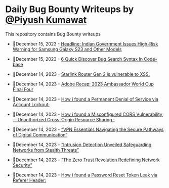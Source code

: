 # Daily Bug Bounty Writeups by [@Piyush Kumawat](https://twitter.com/piyush_supiy) 
This repository contains Bug Bounty writeups

<!-- BLOG-POST-LIST:START -->
 - 💯December 15, 2023 - [Headline: Indian Government Issues High-Risk Warning for Samsung Galaxy S23 and Other Models](https://riglabscollective.medium.com/headline-indian-government-issues-high-risk-warning-for-samsung-galaxy-s23-and-other-models-2c153d5bcc62?source=rss------bug_bounty-5) 

 - 💯December 15, 2023 - [6 Quick Discover Bug Search Syntax In Code-base](https://medium.com/@kerstan/6-quick-discover-bug-search-syntax-in-code-base-eb3d6fb6e929?source=rss------bug_bounty-5) 

 - 💯December 14, 2023 - [Starlink Router Gen 2 is vulnerable to XSS.](https://medium.com/@hackintoanetwork/starlink-router-gen-2-is-vulnerable-to-xss-48cfcadd0b13?source=rss------bug_bounty-5) 

 - 💯December 14, 2023 - [Adobe Recap: 2023 Ambassador World Cup Final Four](https://blog.developer.adobe.com/adobe-recap-2023-ambassador-world-cup-final-four-df701e1a1b12?source=rss------bug_bounty-5) 

 - 💯December 14, 2023 - [How i found a Permanent Denial of Service via Account Lockout:](https://medium.com/@kataeriidubstep/how-i-found-a-permanent-denial-of-service-via-account-lockout-ac1bc33c3c0a?source=rss------bug_bounty-5) 

 - 💯December 14, 2023 - [How i found a Misconfigured CORS Vulnerability — Unauthorized Cross-Origin Resource Sharing :](https://medium.com/@kataeriidubstep/how-i-found-a-misconfigured-cors-vulnerability-unauthorized-cross-origin-resource-sharing-16effea37e78?source=rss------bug_bounty-5) 

 - 💯December 14, 2023 - [“VPN Essentials Navigating the Secure Pathways of Digital Communication”](https://medium.com/@Land2Cyber/vpn-essentials-navigating-the-secure-pathways-of-digital-communication-e1cc14f520a1?source=rss------bug_bounty-5) 

 - 💯December 14, 2023 - [“Intrusion Detection Unveiled Safeguarding Networks from Stealth Threats”](https://medium.com/@Land2Cyber/intrusion-detection-unveiled-safeguarding-networks-from-stealth-threats-644f12035cb2?source=rss------bug_bounty-5) 

 - 💯December 14, 2023 - [“The Zero Trust Revolution Redefining Network Security”](https://medium.com/@Land2Cyber/the-zero-trust-revolution-redefining-network-security-fbd3d432d655?source=rss------bug_bounty-5) 

 - 💯December 14, 2023 - [How i found a Password Reset Token Leak via Referer Header:](https://medium.com/@kataeriidubstep/how-i-found-a-password-reset-token-leak-via-referer-header-7d71d35b0ea8?source=rss------bug_bounty-5) 
<!-- BLOG-POST-LIST:END -->
